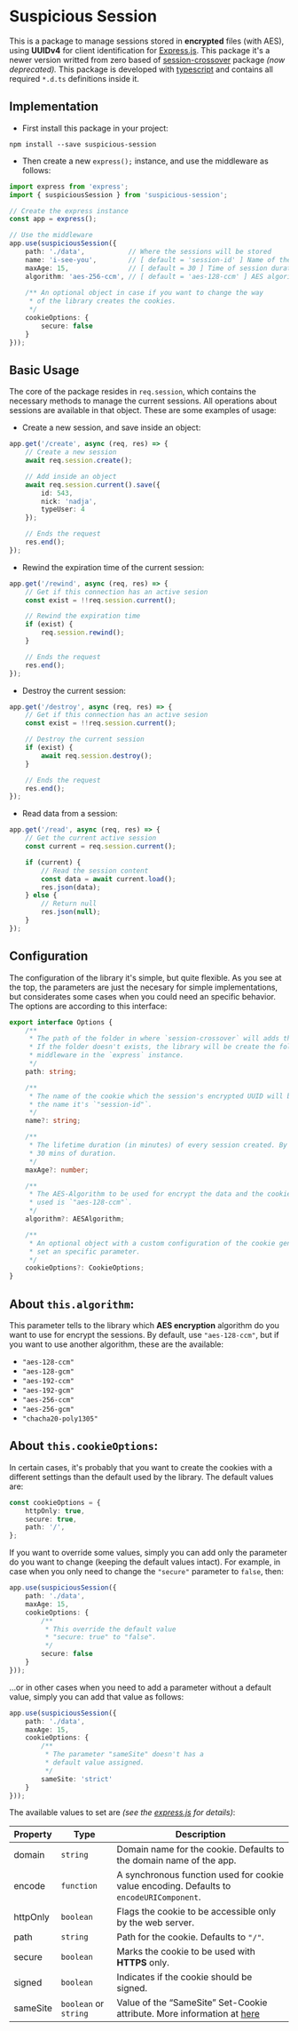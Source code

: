 # Suspicious Session

This is a package to manage sessions stored in __encrypted__ files (with AES), using __UUIDv4__ for client identification for [Express.js](https://expressjs.com/). This package it's a newer version writted from zero based of [session-crossover](https://www.npmjs.com/package/session-crossover) package _(now deprecated)._ This package is developed with [typescript](https://www.typescriptlang.org/) and contains all required `*.d.ts` definitions inside it.


## Implementation

- First install this package in your project:
```console
npm install --save suspicious-session
```

- Then create a new `express();` instance, and use the middleware as follows:
```ts
import express from 'express';
import { suspiciousSession } from 'suspicious-session';

// Create the express instance
const app = express();

// Use the middleware
app.use(suspiciousSession({
    path: './data',           // Where the sessions will be stored
    name: 'i-see-you',        // [ default = 'session-id' ] Name of the cookie to create
    maxAge: 15,               // [ default = 30 ] Time of session duration (in minutes)
    algorithm: 'aes-256-ccm', // [ default = 'aes-128-ccm' ] AES algorithm do you want to use
    
    /** An optional object in case if you want to change the way
     * of the library creates the cookies.
     */
    cookieOptions: {
        secure: false
    }
}));
```


## Basic Usage

The core of the package resides in `req.session`, which contains the necessary methods to manage the current sessions. All operations about sessions are available in that object. These are some examples of usage:

- Create a new session, and save inside an object:
```ts
app.get('/create', async (req, res) => {
    // Create a new session
    await req.session.create();

    // Add inside an object
    await req.session.current().save({
        id: 543,
        nick: 'nadja',
        typeUser: 4
    });

    // Ends the request
    res.end();
});
```

- Rewind the expiration time of the current session:
```ts
app.get('/rewind', async (req, res) => {
    // Get if this connection has an active sesion
    const exist = !!req.session.current();

    // Rewind the expiration time
    if (exist) {
        req.session.rewind();
    }

    // Ends the request
    res.end();
});
```

- Destroy the current session:
```ts
app.get('/destroy', async (req, res) => {
    // Get if this connection has an active sesion
    const exist = !!req.session.current();

    // Destroy the current session
    if (exist) {
        await req.session.destroy();
    }

    // Ends the request
    res.end();
});
```

- Read data from a session:
```ts
app.get('/read', async (req, res) => {
    // Get the current active session
    const current = req.session.current();

    if (current) {
        // Read the session content
        const data = await current.load();
        res.json(data);
    } else {
        // Return null
        res.json(null);
    }
});
```

## Configuration

The configuration of the library it's simple, but quite flexible. As you see at the top, the parameters are just the necesary for simple implementations, but considerates some cases when you could need an specific behavior. The options are according to this interface:


```ts
export interface Options {
    /**
     * The path of the folder in where `session-crossover` will adds the new sessions to be created.
     * If the folder doesn't exists, the library will be create the folder while implements the
     * middleware in the `express` instance.
     */
    path: string;

    /**
     * The name of the cookie which the session's encrypted UUID will be stored in the client. By default
     * the name it's `"session-id"`.
     */
    name?: string;

    /**
     * The lifetime duration (in minutes) of every session created. By default it's setted to
     * 30 mins of duration.
     */
    maxAge?: number;

    /**
     * The AES-Algorithm to be used for encrypt the data and the cookie value. By default, the algorithm
     * used is `"aes-128-ccm"`.
     */
    algorithm?: AESAlgorithm;

    /**
     * An optional object with a custom configuration of the cookie generated, in case if you need to
     * set an specific parameter. 
     */
    cookieOptions?: CookieOptions;
}
```



## About `this.algorithm`:

This parameter tells to the library which __AES encryption__ algorithm do you want to use for encrypt the sessions. By default, use `"aes-128-ccm"`, but if you want to use another algorithm, these are the available:
- `"aes-128-ccm"`
- `"aes-128-gcm"`
- `"aes-192-ccm"`
- `"aes-192-gcm"`
- `"aes-256-ccm"`
- `"aes-256-gcm"`
- `"chacha20-poly1305"`

## About `this.cookieOptions`:

In certain cases, it's probably that you want to create the cookies with a different settings than the default used by the library. The default values are:

```ts
const cookieOptions = {
    httpOnly: true,
    secure: true,
    path: '/',
};
```

If you want to override some values, simply you can add only the parameter do you want to change (keeping the default values intact). For example, in case when you only need to change the `"secure"` parameter to `false`, then:
```ts
app.use(suspiciousSession({
    path: './data',
    maxAge: 15,
    cookieOptions: {
        /**
         * This override the default value
         * "secure: true" to "false".
         */
        secure: false
    }
}));
```

...or in other cases when you need to add a parameter without a default value, simply you can add that value as follows:

```ts
app.use(suspiciousSession({
    path: './data',
    maxAge: 15,
    cookieOptions: {
        /**
         * The parameter "sameSite" doesn't has a
         * default value assigned.
         */
        sameSite: 'strict'
    }
}));
```

The available values to set are _(see the [express.js](http://expressjs.com/en/4x/api.html#res.cookie) for details)_:

Property | Type                  | Description
---------|-----------------------|------------
domain   | `string`              | Domain name for the cookie. Defaults to the domain name of the app.
encode   | `function`            | A synchronous function used for cookie value encoding. Defaults to `encodeURIComponent`.
httpOnly | `boolean`             | Flags the cookie to be accessible only by the web server.
path     | `string`              | Path for the cookie. Defaults to `"/"`.
secure   | `boolean`             | Marks the cookie to be used with __HTTPS__ only.
signed   | `boolean`             | Indicates if the cookie should be signed.
sameSite | `boolean` or `string` | Value of the “SameSite” Set-Cookie attribute. More information at [here](https://tools.ietf.org/html/draft-ietf-httpbis-cookie-same-site-00#section-4.1.1)
